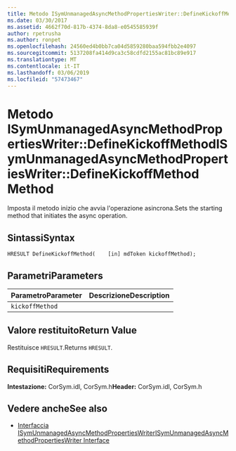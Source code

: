 ```yaml
---
title: Metodo ISymUnmanagedAsyncMethodPropertiesWriter::DefineKickoffMethod
ms.date: 03/30/2017
ms.assetid: 4662f70d-817b-4374-8da8-e0545585939f
author: rpetrusha
ms.author: ronpet
ms.openlocfilehash: 24560ed4b0bb7ca04d5859280baa594fbb2e4097
ms.sourcegitcommit: 5137208fa414d9ca3c58cdfd2155ac81bc89e917
ms.translationtype: MT
ms.contentlocale: it-IT
ms.lasthandoff: 03/06/2019
ms.locfileid: "57473467"
---
```

# <a name="isymunmanagedasyncmethodpropertieswriterdefinekickoffmethod-method"></a><span data-ttu-id="5ab06-102">Metodo ISymUnmanagedAsyncMethodPropertiesWriter::DefineKickoffMethod</span><span class="sxs-lookup"><span data-stu-id="5ab06-102">ISymUnmanagedAsyncMethodPropertiesWriter::DefineKickoffMethod Method</span></span>
<span data-ttu-id="5ab06-103">Imposta il metodo inizio che avvia l'operazione asincrona.</span><span class="sxs-lookup"><span data-stu-id="5ab06-103">Sets the starting method that initiates the async operation.</span></span>  
  
## <a name="syntax"></a><span data-ttu-id="5ab06-104">Sintassi</span><span class="sxs-lookup"><span data-stu-id="5ab06-104">Syntax</span></span>  
  
```idl  
HRESULT DefineKickoffMethod(    [in] mdToken kickoffMethod);  
```  
  
## <a name="parameters"></a><span data-ttu-id="5ab06-105">Parametri</span><span class="sxs-lookup"><span data-stu-id="5ab06-105">Parameters</span></span>  
  
|<span data-ttu-id="5ab06-106">Parametro</span><span class="sxs-lookup"><span data-stu-id="5ab06-106">Parameter</span></span>|<span data-ttu-id="5ab06-107">Descrizione</span><span class="sxs-lookup"><span data-stu-id="5ab06-107">Description</span></span>|  
|---------------|-----------------|  
|`kickoffMethod`||  
  
## <a name="return-value"></a><span data-ttu-id="5ab06-108">Valore restituito</span><span class="sxs-lookup"><span data-stu-id="5ab06-108">Return Value</span></span>  
 <span data-ttu-id="5ab06-109">Restituisce `HRESULT`.</span><span class="sxs-lookup"><span data-stu-id="5ab06-109">Returns `HRESULT`.</span></span>  
  
## <a name="requirements"></a><span data-ttu-id="5ab06-110">Requisiti</span><span class="sxs-lookup"><span data-stu-id="5ab06-110">Requirements</span></span>  
 <span data-ttu-id="5ab06-111">**Intestazione:** CorSym.idl, CorSym.h</span><span class="sxs-lookup"><span data-stu-id="5ab06-111">**Header:** CorSym.idl, CorSym.h</span></span>  
  
## <a name="see-also"></a><span data-ttu-id="5ab06-112">Vedere anche</span><span class="sxs-lookup"><span data-stu-id="5ab06-112">See also</span></span>
- [<span data-ttu-id="5ab06-113">Interfaccia ISymUnmanagedAsyncMethodPropertiesWriter</span><span class="sxs-lookup"><span data-stu-id="5ab06-113">ISymUnmanagedAsyncMethodPropertiesWriter Interface</span></span>](../../../../docs/framework/unmanaged-api/diagnostics/isymunmanagedasyncmethodpropertieswriter-interface.md)
